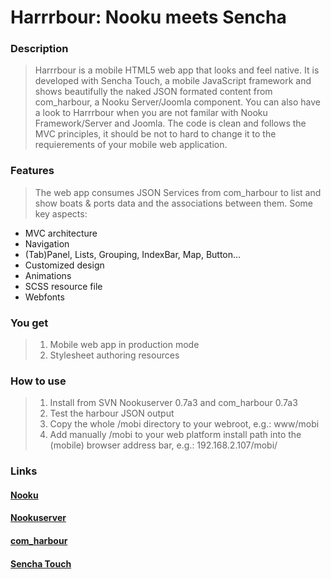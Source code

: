# Harrrbour: Nooku meets Sencha

### Description
> Harrrbour is a mobile HTML5 web app that looks and feel native. It is developed with Sencha Touch, a mobile JavaScript framework and shows beautifully the naked JSON formated content from com_harbour, a Nooku Server/Joomla component. You can also have a look to Harrrbour when you are not familar with Nooku Framework/Server and Joomla. The code is clean and follows the MVC principles, it should be not to hard to change it to the requierements of your mobile web application.

### Features
> The web app consumes JSON Services from com_harbour to list and show boats & ports data and the associations between them. Some key aspects:

*	MVC architecture
*	Navigation
* 	(Tab)Panel, Lists, Grouping, IndexBar, Map, Button...
*	Customized design
*	Animations
*	SCSS resource file
*	Webfonts

### You get
> 1. Mobile web app in production mode
> 2. Stylesheet authoring resources

### How to use
> 1. Install from SVN Nookuserver 0.7a3 and com_harbour 0.7a3
> 2. Test the harbour JSON output
> 3. Copy the whole /mobi directory to your webroot, e.g.: www/mobi
> 4. Add manually /mobi to your web platform install path into the (mobile) browser address bar, e.g.: 192.168.2.107/mobi/

### Links
#### [Nooku](https://nooku.assembla.com/)
#### [Nookuserver](http://nooku.assembla.com/code/nooku-server/subversion/nodes)
#### [com_harbour](http://www.assembla.com/wiki/show/nooku-examples/com_harbour)
#### [Sencha Touch](http://www.sencha.com/products/touch/)